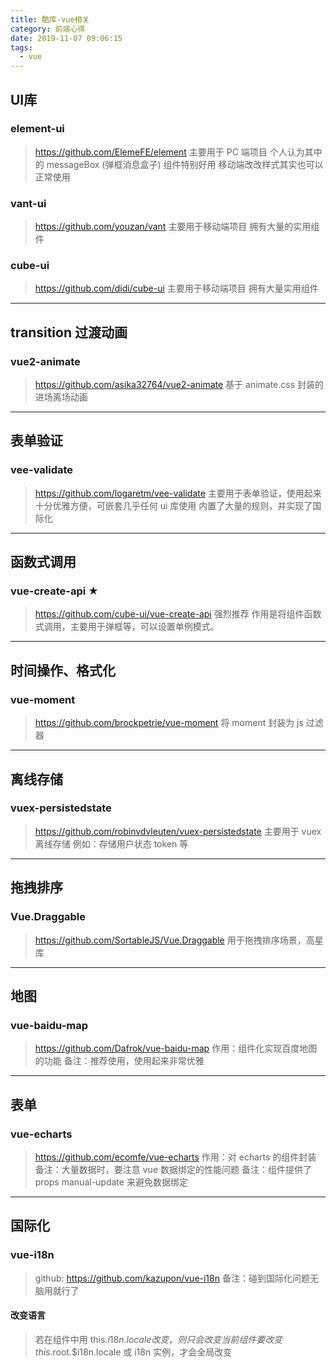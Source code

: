 ```yaml
---
title: 酷库-vue相关
category: 前端心得
date: 2019-11-07 09:06:15
tags:
  - vue
---
```


## UI库

### element-ui
> https://github.com/ElemeFE/element
> 主要用于 PC 端项目
> 个人认为其中的 messageBox (弹框消息盒子) 组件特别好用
> 移动端改改样式其实也可以正常使用

### vant-ui
> https://github.com/youzan/vant
> 主要用于移动端项目
> 拥有大量的实用组件

### cube-ui
> https://github.com/didi/cube-ui
> 主要用于移动端项目
> 拥有大量实用组件

-------------------------------------------------------------

## transition 过渡动画

### vue2-animate
> https://github.com/asika32764/vue2-animate
> 基于 animate.css 封装的进场离场动画

-------------------------------------------------------------

## 表单验证

### vee-validate
> https://github.com/logaretm/vee-validate
> 主要用于表单验证，使用起来十分优雅方便，可嵌套几乎任何 ui 库使用
> 内置了大量的规则，并实现了国际化

-------------------------------------------------------------

## 函数式调用

### vue-create-api ★
> https://github.com/cube-ui/vue-create-api
> 强烈推荐
> 作用是将组件函数式调用，主要用于弹框等，可以设置单例模式。

-------------------------------------------------------------

## 时间操作、格式化

### vue-moment
> https://github.com/brockpetrie/vue-moment
> 将 moment 封装为 js 过滤器

-------------------------------------------------------------

## 离线存储

### vuex-persistedstate
> https://github.com/robinvdvleuten/vuex-persistedstate
> 主要用于 vuex 离线存储
> 例如：存储用户状态 token 等

-------------------------------------------------------------

## 拖拽排序

### Vue.Draggable
> https://github.com/SortableJS/Vue.Draggable
> 用于拖拽排序场景，高星库

-------------------------------------------------------------

## 地图

### vue-baidu-map
> https://github.com/Dafrok/vue-baidu-map
> 作用：组件化实现百度地图的功能
> 备注：推荐使用，使用起来非常优雅

-------------------------------------------------------------

## 表单

### vue-echarts
> https://github.com/ecomfe/vue-echarts
> 作用：对 echarts 的组件封装
> 备注：大量数据时，要注意 vue 数据绑定的性能问题
> 备注：组件提供了 props manual-update 来避免数据绑定

-------------------------------------------------------------

## 国际化

### vue-i18n
> github: https://github.com/kazupon/vue-i18n
> 备注：碰到国际化问题无脑用就行了

#### 改变语言
> 若在组件中用 this.$i18n.locale 改变，则只会改变当前组件
> 要改变 this.$root.$i18n.locale 或 i18n 实例，才会全局改变